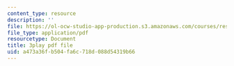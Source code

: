 ```yaml
---
content_type: resource
description: ''
file: https://ol-ocw-studio-app-production.s3.amazonaws.com/courses/res-14-001-abdul-latif-jameel-poverty-action-lab-executive-training-evaluating-social-programs-2009-spring-2009/a473a36fb504fa6c718d088d54319b66_JIAOaRFwDic.pdf
file_type: application/pdf
resourcetype: Document
title: 3play pdf file
uid: a473a36f-b504-fa6c-718d-088d54319b66
---
```

